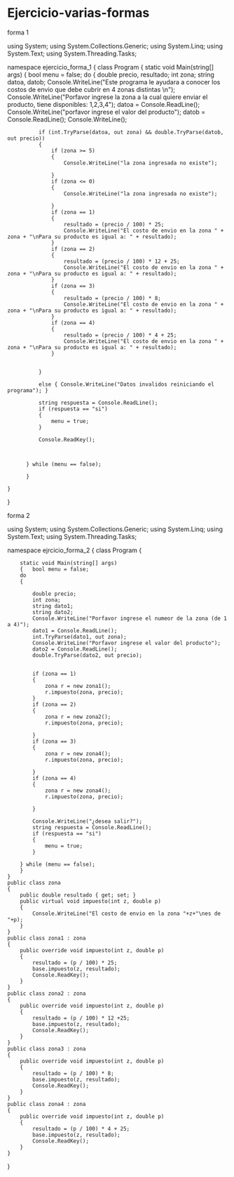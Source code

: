 # Ejercicio-varias-formas

forma 1

using System;
using System.Collections.Generic;
using System.Linq;
using System.Text;
using System.Threading.Tasks;

namespace ejercicio_forma_1
{
    class Program
    {
        static void Main(string[] args)
        {
          bool menu = false;
          do
          {
              double precio, resultado;
              int zona;
              string datoa, datob;
              Console.WriteLine("Este programa le ayudara a conocer los costos de envio que debe cubrir en 4 zonas distintas \n");
              Console.WriteLine("Porfavor ingrese la zona a la cual quiere enviar el producto, tiene disponibles: 1,2,3,4");
              datoa = Console.ReadLine();
              Console.WriteLine("porfavor ingrese el valor del producto");
              datob = Console.ReadLine();
              Console.WriteLine();

              if (int.TryParse(datoa, out zona) && double.TryParse(datob, out precio))
              {
                  if (zona >= 5)
                  {
                      Console.WriteLine("la zona ingresada no existe");

                  }
                  if (zona <= 0)
                  {
                      Console.WriteLine("la zona ingresada no existe");

                  }
                  if (zona == 1)
                  {
                      resultado = (precio / 100) * 25;
                      Console.WriteLine("El costo de envio en la zona " + zona + "\nPara su producto es igual a: " + resultado);
                  }
                  if (zona == 2)
                  {
                      resultado = (precio / 100) * 12 + 25;
                      Console.WriteLine("El costo de envio en la zona " + zona + "\nPara su producto es igual a: " + resultado);
                  }
                  if (zona == 3)
                  {
                      resultado = (precio / 100) * 8;
                      Console.WriteLine("El costo de envio en la zona " + zona + "\nPara su producto es igual a: " + resultado);
                  }
                  if (zona == 4)
                  {
                      resultado = (precio / 100) * 4 + 25;
                      Console.WriteLine("El costo de envio en la zona " + zona + "\nPara su producto es igual a: " + resultado);
                  }


              }

              else { Console.WriteLine("Datos invalidos reiniciando el programa"); }

              string respuesta = Console.ReadLine();
              if (respuesta == "si")
              {
                  menu = true;
              }

              Console.ReadKey();



          } while (menu == false);
            
          }
            
    }
}

forma 2

using System;
using System.Collections.Generic;
using System.Linq;
using System.Text;
using System.Threading.Tasks;

namespace ejrcicio_forma_2
{
    class Program
    {
       
        static void Main(string[] args)
        {   bool menu = false;
        do
        {

            double precio;
            int zona;
            string dato1;
            string dato2;
            Console.WriteLine("Porfavor ingrese el numeor de la zona (de 1 a 4)");
            dato1 = Console.ReadLine();
            int.TryParse(dato1, out zona);
            Console.WriteLine("Porfavor ingrese el valor del producto");
            dato2 = Console.ReadLine();
            double.TryParse(dato2, out precio);


            if (zona == 1)
            {
                zona r = new zona1();
                r.impuesto(zona, precio);
            }
            if (zona == 2)
            {
                zona r = new zona2();
                r.impuesto(zona, precio);

            }
            if (zona == 3)
            {
                zona r = new zona4();
                r.impuesto(zona, precio);

            }
            if (zona == 4)
            {
                zona r = new zona4();
                r.impuesto(zona, precio);

            }

            Console.WriteLine("¿desea salir?");
            string respuesta = Console.ReadLine();
            if (respuesta == "si")
            {
                menu = true;
            }

        } while (menu == false);
        } 
    }
    public class zona
    {
        public double resultado { get; set; }
        public virtual void impuesto(int z, double p)
        {
            Console.WriteLine("El costo de envio en la zona "+z+"\nes de "+p);
        }
    }
    public class zona1 : zona
    {
        public override void impuesto(int z, double p)
        {
            resultado = (p / 100) * 25;
            base.impuesto(z, resultado);
            Console.ReadKey();
        } 
    }
    public class zona2 : zona
    {
        public override void impuesto(int z, double p)
        {
            resultado = (p / 100) * 12 +25;
            base.impuesto(z, resultado);
            Console.ReadKey();
        }
    }
    public class zona3 : zona
    {
        public override void impuesto(int z, double p)
        {
            resultado = (p / 100) * 8;
            base.impuesto(z, resultado);
            Console.ReadKey();
        }
    }
    public class zona4 : zona
    {
        public override void impuesto(int z, double p)
        {
            resultado = (p / 100) * 4 + 25;
            base.impuesto(z, resultado);
            Console.ReadKey();
        }
    }
}


